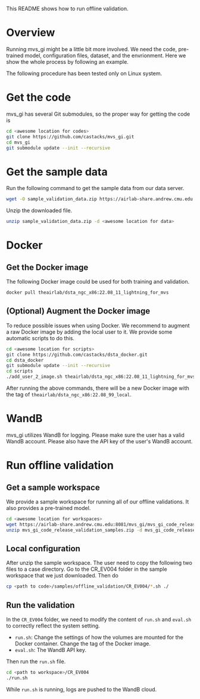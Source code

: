 This README shows how to run offline validation.

# Overview

Running mvs_gi might be a little bit more involved. We need the code, pre-trained model, 
configuration files, dataset, and the envrionment. Here we show the whole process by following 
an example.

The following procedure has been tested only on Linux system. 

# Get the code

mvs_gi has several Git submodules, so the proper way for getting the code is

```bash
cd <awesome location for codes>
git clone https://github.com/castacks/mvs_gi.git
cd mvs_gi
git submodule update --init --recursive
```

# Get the sample data

Run the following command to get the sample data from our data server.

```bash
wget -O sample_validation_data.zip https://airlab-share.andrew.cmu.edu:8081/mvg_gi/code_release_202310_data.zip 
```

Unzip the downloaded file.

```bash
unzip sample_validation_data.zip -d <awesome location for data>
```

# Docker

## Get the Docker image

The following Docker image could be used for both training and validation.

```bash
docker pull theairlab/dsta_ngc_x86:22.08_11_lightning_for_mvs
```

## (Optional) Augment the Docker image

To reduce possible issues when using Docker. We recommend to augment a raw Docker image by 
adding the local user to it. We provide some automatic scripts to do this.

```bash
cd <awesome location for scripts>
git clone https://github.com/castacks/dsta_docker.git
cd dsta_docker
git submodule update --init --recursive
cd scripts
./add_user_2_image.sh theairlab/dsta_ngc_x86:22.08_11_lightning_for_mvs theairlab/dsta_ngc_x86:22.08_99_local
```

After running the above commands, there will be a new Docker image with the tag of 
`theairlab/dsta_ngc_x86:22.08_99_local`.

# WandB

mvs_gi utilizes WandB for logging. Please make sure the user has a valid WandB account. Please also have the API key of the user's WandB account.

# Run offline validation

## Get a sample workspace

We provide a sample workspace for running all of our offline validations. It also provides a 
pre-trained model.

```bash
cd <awesome location for workspaces>
wget https://airlab-share.andrew.cmu.edu:8081/mvs_gi/mvs_gi_code_release_validation_samples.zip
unzip mvs_gi_code_release_validation_samples.zip -d mvs_gi_code_release_validation_samples
```

## Local configuration

After unzip the sample workspace. The user need to copy the following two files to a case 
directory. Go to the CR_EV004 folder in the sample workspace that we just downloaded. Then do

```bash
cp <path to code>/samples/offline_validation/CR_EV004/*.sh ./
```

## Run the validation

In the `CR_EV004` folder, we need to modify the content of `run.sh` and `eval.sh` to correctly 
reflect the system setting. 
- `run.sh`: Change the settings of how the volumes are mounted for the Docker container. Change the tag of the Docker image.
- `eval.sh`: The WandB API key.

 Then run the `run.sh` file.

```bash
cd <path to workspace>/CR_EV004
./run.sh
```

While `run.sh` is running, logs are pushed to the WandB cloud. 